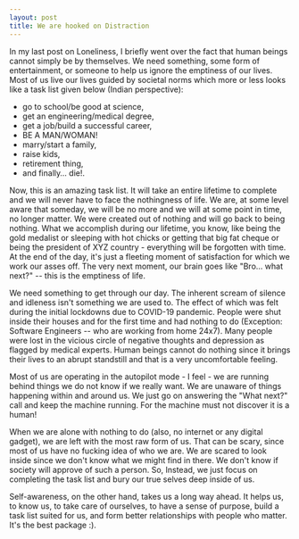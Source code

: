```yaml
---
layout: post
title: We are hooked on Distraction
---
```

In my last post on Loneliness, I briefly went over the fact that human beings cannot simply be by themselves. We need something, some form of entertainment, or someone to help us ignore the emptiness of our lives. Most of us live our lives guided by societal norms which more or less looks like a task list given below (Indian perspective):

  - go to school/be good at science,
  - get an engineering/medical degree, 
  - get a job/build a successful career,
  - BE A MAN/WOMAN! 
  - marry/start a family, 
  - raise kids, 
  - retirement thing,
  - and finally… die!. 

Now, this is an amazing task list. It will take an entire lifetime to complete and we will never have to face the nothingness of life. We are, at some level aware that someday, we will be no more and we will at some point in time, no longer matter. We were created out of nothing and will go back to being nothing. What we accomplish during our lifetime, you know, like being the gold medalist or sleeping with hot chicks or getting that big fat cheque or being the president of XYZ country - everything will be forgotten with time. At the end of the day, it's just a fleeting moment of satisfaction for which we work our asses off. The very next moment, our brain goes like "Bro... what next?" -- this is the emptiness of life. 

We need something to get through our day. The inherent scream of silence and idleness isn't something we are used to. The effect of which was felt during the initial lockdowns due to COVID-19 pandemic. People were shut inside their houses and for the first time and had nothing to do (Exception: Software Engineers -- who are working from home 24x7). Many people were lost in the vicious circle of negative thoughts and depression as flagged by medical experts. Human beings cannot do nothing since it brings their lives to an abrupt standstill and that is a very uncomfortable feeling.

Most of us are operating in the autopilot mode - I feel - we are running behind things we do not know if we really want. We are unaware of things happening within and around us. We just go on answering the "What next?" call and keep the machine running. For the machine must not discover it is a human!

When we are alone with nothing to do (also, no internet or any digital gadget), we are left with the most raw form of us. That can be scary, since most of us have no fucking idea of who we are. We are scared to look inside since we don't know what we might find in there. We don't know if society will approve of such a person. So, Instead, we just focus on completing the task list and bury our true selves deep inside of us.

Self-awareness, on the other hand, takes us a long way ahead. It helps us, to know us, to take care of ourselves, to have a sense of purpose, build a task list suited for us, and form better relationships with people who matter. It's the best package :). 



